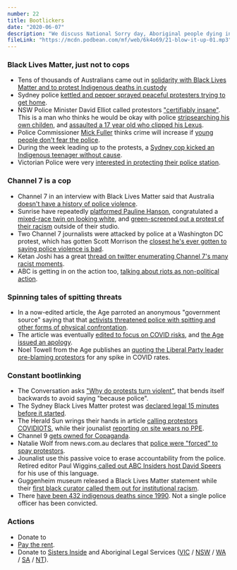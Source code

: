 ```yaml
---
number: 22
title: Bootlickers
date: "2020-06-07"
description: "We discuss National Sorry day, Aboriginal people dying in custody and Rio Tinto destroying an ancient and irreplaceable historic site. Then we dance on Robodebt's grave and chat about the long-lasting effects of Australia's bushfires."
fileLink: "https://mcdn.podbean.com/mf/web/6k4o69/21-blow-it-up-01.mp3"
---
```


### Black Lives Matter, just not to cops

- Tens of thousands of Australians came out in [solidarity with Black Lives Matter and to protest Indigenous deaths in custody](https://www.theguardian.com/australia-news/2020/jun/06/australian-black-lives-matter-protests-tens-of-thousands-demand-end-to-indigenous-deaths-in-custody)
- Sydney police [kettled and pepper sprayed peaceful protesters trying to get home](https://www.pedestrian.tv/news/sydney-black-lives-matter-protesters-pepper-spray-central/).
- NSW Police Minister David Elliot called protestors ["certifiably insane"](https://www.sbs.com.au/news/people-who-attend-protests-over-the-weekend-are-certifiably-insane-says-nsw-police-minister). This is a man who thinks he would be okay with police [stripsearching his own childen](https://www.theguardian.com/australia-news/2019/nov/06/nsw-police-minister-defends-strip-searching-of-children-saying-parents-would-be-happy), and [assaulted a 17 year old who clipped his Lexus](https://www.abc.net.au/news/2019-11-08/police-minister-david-elliott-accused-of-grabbing-p-platers-arm/11684966).
- Police Commissioner [Mick Fuller](https://twitter.com/notgoodpod/status/1267579496070180864) thinks crime will increase if [young people don't fear the police](https://www.2gb.com/crime-will-increase-if-young-people-dont-fear-police-commissioner-mick-fuller/).
- During the week leading up to the protests, a [Sydney cop kicked an Indigenous teenager without cause](https://www.abc.net.au/news/2020-06-02/nsw-police-investigate-officer-over-arrest-of-indigenous-teen/12310758).
- Victorian Police were very [interested in protecting their police station](https://twitter.com/asher_wolf/status/1269128252284518401).

### Channel 7 is a cop

- Channel 7 in an interview with Black Lives Matter said that Australia [doesn't have a history of police violence](https://twitter.com/TheTodayShow/status/1266880924886720513).
- Sunrise have repeatedly [platformed Pauline Hanson](https://www.theguardian.com/media/2019/mar/18/pauline-hanson-clashes-with-sunrise-host-over-complicity-in-christchurch-massacre), congratulated a [mixed-race twin on looking white](https://www.vox.com/2015/3/3/8135489/black-white-twins-race), and [green-screened out a protest of their racism](https://www.news.com.au/entertainment/tv/morning-shows/the-protest-sunrise-didnt-want-you-to-see/news-story/98b8e7c174d13c268da0b87e21a13148) outside of their studio.
- Two Channel 7 journalists were attacked by police at a Washington DC protest, which has gotten Scott Morrison the [closest he's ever gotten to saying police violence is bad](https://7news.com.au/news/north-america/prime-minister-scott-morrison-calls-for-investigation-after-7news-reporter-and-cameraman-assaulted-in-us-riots-c-1074160).
- Ketan Joshi has a great [thread on twitter enumerating Channel 7's many racist moments](https://twitter.com/KetanJ0/status/1268080190967734272).
- ABC is getting in on the action too, [talking about riots as non-political action](https://www.abc.net.au/news/2020-06-05/is-the-looting-in-the-us-tied-to-the-protests/12315884).

### Spinning tales of spitting threats

- In a now-edited article, the Age parroted an anonymous "government source" saying that that [activists threatened police with spitting and other forms of physical confrontation](https://twitter.com/_spock/status/1268740034707910657).
- The article was eventually [edited to focus on COVID risks](https://www.theage.com.au/national/victoria/now-is-not-the-time-to-risk-health-brett-sutton-20200604-p54zo7.html), and [the Age issued an apology](https://twitter.com/tom_cowie/status/1268888839155679234).
- Noel Towell from the Age publishes an [quoting the Liberal Party leader pre-blaming protestors](https://www.theage.com.au/national/victoria/liberals-blame-andrews-as-thousands-gather-for-black-lives-matter-20200606-p55054.html) for any spike in COVID rates.

### Constant bootlinking 

- The Conversation asks ["Why do protests turn violent"](https://theconversation.com/why-do-protests-turn-violent-its-not-just-because-people-are-desperate-139968), that bends itself backwards to avoid saying "because police".
- The Sydney Black Lives Matter protest was [declared legal 15 minutes before it started](https://www.theguardian.com/australia-news/2020/jun/06/black-lives-matter-protests-nsw-police-minister-says-officers-prepared-for-anyone-who-flouts-the-law).
- The Herald Sun wrings their hands in article [calling protestors COVIDIOTS](https://twitter.com/theheraldsun/status/1269122670983090177), while their jounalist [reporting on site wears no PPE](https://twitter.com/Tarneen/status/1269120592432619521). 
- Channel 9 [gets owned for Copaganda](https://www.youtube.com/watch?v=w8nzHZQryvw).
- Natalie Wolf from news.com.au declares that [police were "forced" to spay protestors](https://www.news.com.au/national/george-floyd-protests-black-lives-matter-support-across-australia/news-story/a2f019a8874fc9f47d5143e8aadea2b2).
- Jounalist use this passive voice to erase accountability from the police. Retired editor Paul Wiggins[ called out ABC Insiders host David Speers](https://twitter.com/paulwiggins/status/1269406065013092352) for his use of this language.
- Guggenheim museum released a Black Lives Matter statement while their [first black curator called them out for institutional racism](https://www.essence.com/entertainment/chaedria-labouvier-guggenheim/).
- There [have been 432 indigenous deaths since 1990](https://www.bbc.com/news/world-australia-52900929). Not a single police officer has been convicted.

### Actions

- Donate to 
- [Pay the rent](https://paytherent.net.au/).
- Donate to [Sisters Inside](https://sistersinside.com.au/) and Aboriginal Legal Services ([VIC](https://vals.org.au/) / [NSW](https://www.alsnswact.org.au/) / [WA](https://www.als.org.au/) / [SA](https://www.alrm.org.au/) / [NT](http://www.naaja.org.au/)).

